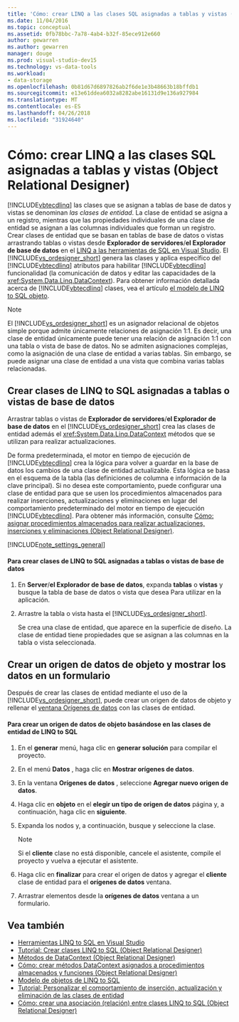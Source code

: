 ```yaml
---
title: 'Cómo: crear LINQ a las clases SQL asignadas a tablas y vistas (Object Relational Designer)'
ms.date: 11/04/2016
ms.topic: conceptual
ms.assetid: 0fb78bbc-7a78-4ab4-b32f-85ece912e660
author: gewarren
ms.author: gewarren
manager: douge
ms.prod: visual-studio-dev15
ms.technology: vs-data-tools
ms.workload:
- data-storage
ms.openlocfilehash: 0b81d67d6897826ab2f6de1e3b48663b18bffdb1
ms.sourcegitcommit: e13e61ddea6032a8282abe16131d9e136a927984
ms.translationtype: MT
ms.contentlocale: es-ES
ms.lasthandoff: 04/26/2018
ms.locfileid: "31924640"
---
```

# <a name="how-to-create-linq-to-sql-classes-mapped-to-tables-and-views-or-designer"></a>Cómo: crear LINQ a las clases SQL asignadas a tablas y vistas (Object Relational Designer)
[!INCLUDE[vbtecdlinq](../data-tools/includes/vbtecdlinq_md.md)] las clases que se asignan a tablas de base de datos y vistas se denominan *las clases de entidad*. La clase de entidad se asigna a un registro, mientras que las propiedades individuales de una clase de entidad se asignan a las columnas individuales que forman un registro. Crear clases de entidad que se basan en tablas de base de datos o vistas arrastrando tablas o vistas desde **Explorador de servidores**/**el Explorador de base de datos** en el [LINQ a las herramientas de SQL en Visual Studio](../data-tools/linq-to-sql-tools-in-visual-studio2.md). El [!INCLUDE[vs_ordesigner_short](../data-tools/includes/vs_ordesigner_short_md.md)] genera las clases y aplica específico del [!INCLUDE[vbtecdlinq](../data-tools/includes/vbtecdlinq_md.md)] atributos para habilitar [!INCLUDE[vbtecdlinq](../data-tools/includes/vbtecdlinq_md.md)] funcionalidad (la comunicación de datos y editar las capacidades de la <xref:System.Data.Linq.DataContext>). Para obtener información detallada acerca de [!INCLUDE[vbtecdlinq](../data-tools/includes/vbtecdlinq_md.md)] clases, vea el artículo [el modelo de LINQ to SQL objeto](/dotnet/framework/data/adonet/sql/linq/the-linq-to-sql-object-model).

> [!NOTE]
>  El [!INCLUDE[vs_ordesigner_short](../data-tools/includes/vs_ordesigner_short_md.md)] es un asignador relacional de objetos simple porque admite únicamente relaciones de asignación 1:1. Es decir, una clase de entidad únicamente puede tener una relación de asignación 1:1 con una tabla o vista de base de datos. No se admiten asignaciones complejas, como la asignación de una clase de entidad a varias tablas. Sin embargo, se puede asignar una clase de entidad a una vista que combina varias tablas relacionadas.

## <a name="create-linq-to-sql-classes-that-are-mapped-to-database-tables-or-views"></a>Crear clases de LINQ to SQL asignadas a tablas o vistas de base de datos
 Arrastrar tablas o vistas de **Explorador de servidores**/**el Explorador de base de datos** en el [!INCLUDE[vs_ordesigner_short](../data-tools/includes/vs_ordesigner_short_md.md)] crea las clases de entidad además el <xref:System.Data.Linq.DataContext> métodos que se utilizan para realizar actualizaciones.

 De forma predeterminada, el motor en tiempo de ejecución de [!INCLUDE[vbtecdlinq](../data-tools/includes/vbtecdlinq_md.md)] crea la lógica para volver a guardar en la base de datos los cambios de una clase de entidad actualizable. Esta lógica se basa en el esquema de la tabla (las definiciones de columna e información de la clave principal). Si no desea este comportamiento, puede configurar una clase de entidad para que se usen los procedimientos almacenados para realizar inserciones, actualizaciones y eliminaciones en lugar del comportamiento predeterminado del motor en tiempo de ejecución [!INCLUDE[vbtecdlinq](../data-tools/includes/vbtecdlinq_md.md)]. Para obtener más información, consulte [Cómo: asignar procedimientos almacenados para realizar actualizaciones, inserciones y eliminaciones (Object Relational Designer)](../data-tools/how-to-assign-stored-procedures-to-perform-updates-inserts-and-deletes-o-r-designer.md).

[!INCLUDE[note_settings_general](../data-tools/includes/note_settings_general_md.md)]

#### <a name="to-create-linq-to-sql-classes-that-are-mapped-to-database-tables-or-views"></a>Para crear clases de LINQ to SQL asignadas a tablas o vistas de base de datos

1.  En **Server**/**el Explorador de base de datos**, expanda **tablas** o **vistas** y busque la tabla de base de datos o vista que desea Para utilizar en la aplicación.

2.  Arrastre la tabla o vista hasta el [!INCLUDE[vs_ordesigner_short](../data-tools/includes/vs_ordesigner_short_md.md)].

     Se crea una clase de entidad, que aparece en la superficie de diseño. La clase de entidad tiene propiedades que se asignan a las columnas en la tabla o vista seleccionada.

## <a name="create-an-object-data-source-and-display-the-data-on-a-form"></a>Crear un origen de datos de objeto y mostrar los datos en un formulario
 Después de crear las clases de entidad mediante el uso de la [!INCLUDE[vs_ordesigner_short](../data-tools/includes/vs_ordesigner_short_md.md)], puede crear un origen de datos de objeto y rellenar el [ventana Orígenes de datos](add-new-data-sources.md) con las clases de entidad.

#### <a name="to-create-an-object-data-source-based-on-linq-to-sql-entity-classes"></a>Para crear un origen de datos de objeto basándose en las clases de entidad de LINQ to SQL

1.  En el **generar** menú, haga clic en **generar solución** para compilar el proyecto.

2.  En el menú **Datos** , haga clic en **Mostrar orígenes de datos**.

3.  En la ventana **Orígenes de datos** , seleccione **Agregar nuevo origen de datos**.

4.  Haga clic en **objeto** en el **elegir un tipo de origen de datos** página y, a continuación, haga clic en **siguiente**.

5.  Expanda los nodos y, a continuación, busque y seleccione la clase.

    > [!NOTE]
    >  Si el **cliente** clase no está disponible, cancele el asistente, compile el proyecto y vuelva a ejecutar el asistente.

6.  Haga clic en **finalizar** para crear el origen de datos y agregar el **cliente** clase de entidad para el **orígenes de datos** ventana.

7.  Arrastrar elementos desde la **orígenes de datos** ventana a un formulario.

## <a name="see-also"></a>Vea también

- [Herramientas LINQ to SQL en Visual Studio](../data-tools/linq-to-sql-tools-in-visual-studio2.md)
- [Tutorial: Crear clases LINQ to SQL (Object Relational Designer)](how-to-create-linq-to-sql-classes-mapped-to-tables-and-views-o-r-designer.md)
- [Métodos de DataContext (Object Relational Designer)](../data-tools/datacontext-methods-o-r-designer.md)
- [Cómo: crear métodos DataContext asignados a procedimientos almacenados y funciones (Object Relational Designer)](../data-tools/how-to-create-datacontext-methods-mapped-to-stored-procedures-and-functions-o-r-designer.md)
- [Modelo de objetos de LINQ to SQL](/dotnet/framework/data/adonet/sql/linq/the-linq-to-sql-object-model)
- [Tutorial: Personalizar el comportamiento de inserción, actualización y eliminación de las clases de entidad](../data-tools/walkthrough-customizing-the-insert-update-and-delete-behavior-of-entity-classes.md)
- [Cómo: crear una asociación (relación) entre clases LINQ to SQL (Object Relational Designer)](../data-tools/how-to-create-an-association-relationship-between-linq-to-sql-classes-o-r-designer.md)